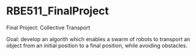 # RBE511_FinalProject

Final Project: Collective Transport

Goal: develop an algorith which enables a swarm of robots to transport an object from an initial position to a final position, while avoiding obstacles.


